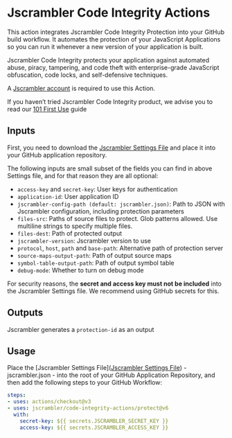 # Jscrambler Code Integrity Actions

This action integrates Jscrambler Code Integrity Protection into your GitHub build workflow. It automates the protection of your JavaScript Applications so you can run it whenever a new version of your application is built.

Jscrambler Code Integrity protects your application against automated abuse, piracy, tampering, and code theft with enterprise-grade JavaScript obfuscation, code locks, and self-defensive techniques. 

A [Jscrambler account](https://jscrambler.com/signup) is required to use this Action. 

If you haven’t tried Jscrambler Code Integrity product, we advise you to read our [101 First Use](https://blog.jscrambler.com/jscrambler-101-first-use/) guide

## Inputs

First, you need to download the [Jscrambler Settings File](https://docs.jscrambler.com/code-integrity/getting-started#download-your-transformations-and-use-with-api) and place it into your GitHub application repository.  

The following inputs are small subset of the fields you can find in above Settings file, and for that reason they are all optional:

  * `access-key` and `secret-key`: User keys for authentication
  * `application-id`: User application ID
  * `jscrambler-config-path (default: jscrambler.json)`: Path to JSON with Jscrambler configuration, including protection parameters
  * `files-src`: Paths of source files to protect. Glob patterns allowed. Use multiline strings to specify multiple files.
  * `files-dest`: Path of protected output
  * `jscrambler-version`: Jscrambler version to use
  * `protocol`, `host`, `path` and `base-path`: Alternative path of protection server
  * `source-maps-output-path`: Path of output source maps
  * `symbol-table-output-path`: Path of output symbol table
  * `debug-mode`: Whether to turn on debug mode

For security reasons, the **secret and access key must not be included** into the Jscrambler Settings file. We recommend using GitHub secrets for this.

## Outputs

Jscrambler generates a `protection-id` as an output

## Usage

Place the [Jscrambler Settings File]([Jscrambler Settings File](https://docs.jscrambler.com/code-integrity/getting-started#download-your-transformations-and-use-with-api)) - jscrambler.json - into the root of your GitHub Application Repository, and then add the following steps to your GitHub Workflow:  

```yaml
steps:
- uses: actions/checkout@v3
- uses: jscrambler/code-integrity-actions/protect@v6
  with:
    secret-key: ${{ secrets.JSCRAMBLER_SECRET_KEY }}
    access-key: ${{ secrets.JSCRAMBLER_ACCESS_KEY }}
```
